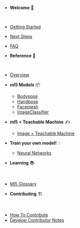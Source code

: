 * **Welcome** 🌈
<div class="sidebar__section-divider">&nbsp;</div>

  * [Getting Started](/)
  * [Next Steps](/welcome/next_steps.md)
  * [FAQ](/welcome/FAQ.md)

* **Reference** 📃
<div class="sidebar__section-divider">&nbsp;</div>

  * [Overview](/reference/overview.md)
  * **ml5 Models** 📦
    * [Bodypose](/reference/bodypose.md)
    <!-- * [BodySegmentation](/reference/body-segmentation.md) -->
    * [Handpose](/reference/handpose.md)
    * [Facemesh](/reference/facemesh.md)
    * [ImageClassifier](/reference/image-classifier.md)
    <!-- * [SoundClassifier](/reference/sound-classifier.md) -->
  * **ml5 + Teachable Machine** ✍️
    * [Image + Teachable Machine](/reference/image-classifier-tm.md)
    <!-- * [Sound + Teachable Machine](/reference/sound-classifier-tm.md) -->
    <!-- * [Pose + Teachable Machine](/reference/pose-estimation-tm.md) -->
  * **Train your own model!** 💡
    * [Neural Networks](/reference/neural-network.md)

* **Learning** 📚
<div class="sidebar__section-divider">&nbsp;</div>

  * [Ml5 Glossary](/learning/ml5_glossary.md)
  <!-- * [Community Tutorial Library](/learning/community_tutorial_library.md) -->

* **Contributing** 🏗 
<div class="sidebar__section-divider">&nbsp;</div>

  * [How To Contribute](/contributing/how_to_contribute.md)
  * [Develop Contributor Notes](/contributing/develop_contributor_notes.md)